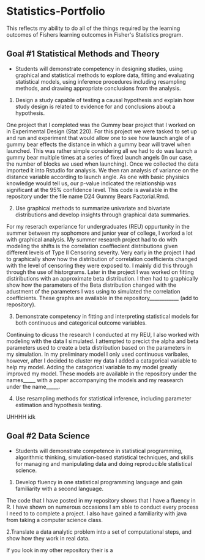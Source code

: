 # Statistics-Portfolio
This reflects my ability to do all of the things required by the learning outcomes of Fishers learning outcomes in Fisher's Statistics program.

## **Goal #1 Statistical Methods and Theory**
- Students will demonstrate competency in designing studies, using graphical and statistical methods to explore data, fitting and evaluating statistical models, using inference procedures including resampling methods, and drawing appropriate conclusions from the analysis. 


1. Design a study capable of testing a causal hypothesis and explain how study design is related to evidence for and conclusions about a hypothesis.

One project that I completed was the Gummy bear project that I worked on in Experimental Design (Stat 220). For this project we were tasked to set up and run and experiment that would allow one to see how launch angle of a gummy bear effects the distance in which a gummy bear will travel when launched. This was rather simple considering all we had to do was launch a gummy bear multiple times at a series of fixed launch angels (In our case, the number of blocks we used when launching). Once we collected the data imported it into Rstudio for analysis. We then ran analysis of variance on the distance variable according to launch angle. As one with basic physisics knowledge would tell us, our p-value indicated the relationship was significant at the 95% confidence level. This code is available in the repository under the file name D24 Gummy Bears Factorial.Rmd.

2. Use graphical methods to summarize univariate and bivariate distributions and develop insights through graphical data summaries.

For my reserach experiance for undergraduates (REU) oppurtunity in the summer between my sophomore and junior year of college, I worked a lot with graphical analysis. My summer research project had to do with modeling the shifts is the correlation coeffiecient distributions given different levels of Type II Censoring severity. Very early in the project I had to graphically show how the distribution of correlation coefficients changed with the level of censoring they were exposed to. I mainly did this through through the use of historgrams. Later in the project I was worked on fitting distiributions with an approximate beta distribution. I then had to graphically show how the parameters of the Beta distribution changed with the adustment of the parameters I was using to simulated the correlation coefficients. These graphs are available in the repository____________ (add to repository).

3. Demonstrate competency in fitting and interpreting statistical models for both continuous and categorical outcome variables.

Continuing to dicuss the research I conducted at my REU, I also worked with modeling with the data I simulated. I attempted to precict the alpha and beta parameters used to create a beta distribution based on the parameters in my simulation. In my preliminary model I only used continuous varibales, however, after I decided to cluster my data I added a catagorical variable to help my model. Adding the catagorical variable to my model greatly improved my model. These models are available in the repository under the names_____ with a paper accompanying the models and my reasearch under the name_____.

4. Use resampling methods for statistical inference, including parameter estimation and hypothesis testing.


UHHHH idk

## **Goal #2 Data Science**
- Students will demonstrate competence in statistical programming, algorithmic thinking, simulation-based statistical techniques, and skills for managing and manipulating data and doing reproducible statistical science.

1. Develop fluency in one statistical programming language and gain familiarity with a second language.

The code that I have posted in my repository shows that I have a fluency in R. I have shown on numerous occasions I am able to conduct every process I need to to complete a project. I also have gained a familiarity with java from taking a computer science class.

2.Translate a data analytic problem into a set of computational steps, and show how they work in real data.

If you look in my other repository their is a 
